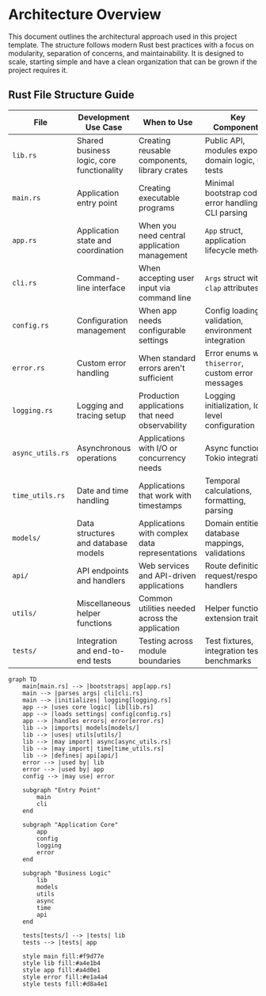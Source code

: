 # Architecture Overview

This document outlines the architectural approach used in this project template. The structure follows modern Rust best practices with a focus on modularity, separation of concerns, and maintainability.
It is designed to scale, starting simple and have a clean organization that can be grown if the project requires it.

## Rust File Structure Guide

| File           | Development Use Case                                    | When to Use                                      | Key Components                                       |
|----------------|--------------------------------------------------------|--------------------------------------------------|-----------------------------------------------------|
| `lib.rs`       | Shared business logic, core functionality              | Creating reusable components, library crates      | Public API, modules exports, domain logic, unit tests |
| `main.rs`      | Application entry point                                | Creating executable programs                      | Minimal bootstrap code, error handling, CLI parsing   |
| `app.rs`       | Application state and coordination                     | When you need central application management      | `App` struct, application lifecycle methods          |
| `cli.rs`       | Command-line interface                                 | When accepting user input via command line        | `Args` struct with `clap` attributes                 |
| `config.rs`    | Configuration management                               | When app needs configurable settings              | Config loading, validation, environment integration  |
| `error.rs`     | Custom error handling                                  | When standard errors aren't sufficient            | Error enums with `thiserror`, custom error messages  |
| `logging.rs`   | Logging and tracing setup                              | Production applications that need observability   | Logging initialization, log level configuration      |
| `async_utils.rs` | Asynchronous operations                              | Applications with I/O or concurrency needs       | Async functions, Tokio integration                   |
| `time_utils.rs` | Date and time handling                                | Applications that work with timestamps            | Temporal calculations, formatting, parsing           |
| `models/`      | Data structures and database models                    | Applications with complex data representations    | Domain entities, database mappings, validations      |
| `api/`         | API endpoints and handlers                             | Web services and API-driven applications          | Route definitions, request/response handlers         |
| `utils/`       | Miscellaneous helper functions                         | Common utilities needed across the application    | Helper functions, extension traits                   |
| `tests/`       | Integration and end-to-end tests                       | Testing across module boundaries                  | Test fixtures, integration tests, benchmarks         |

```mermaid
graph TD
    main[main.rs] --> |bootstraps| app[app.rs]
    main --> |parses args| cli[cli.rs]
    main --> |initializes| logging[logging.rs]
    app --> |uses core logic| lib[lib.rs]
    app --> |loads settings| config[config.rs]
    app --> |handles errors| error[error.rs]
    lib --> |imports| models[models/]
    lib --> |uses| utils[utils/]
    lib --> |may import| async[async_utils.rs]
    lib --> |may import| time[time_utils.rs]
    lib --> |defines| api[api/]
    error --> |used by| lib
    error --> |used by| app
    config --> |may use| error

    subgraph "Entry Point"
        main
        cli
    end

    subgraph "Application Core"
        app
        config
        logging
        error
    end

    subgraph "Business Logic"
        lib
        models
        utils
        async
        time
        api
    end

    tests[tests/] --> |tests| lib
    tests --> |tests| app

    style main fill:#f9d77e
    style lib fill:#a4e1b4
    style app fill:#a4d0e1
    style error fill:#e1a4a4
    style tests fill:#d8a4e1
```

